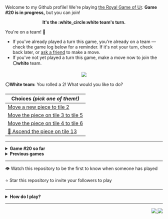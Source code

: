 Welcome to my Github profile!
We're playing
[the Royal Game of Ur](https://en.wikipedia.org/wiki/Royal_Game_of_Ur).
**Game #20 is in progress,** but you can join!

<p align="center">
  <b>It's the
  :white_circle:white
  team's turn.</b>
</p>

You're on a team! :wave:

* If you've already played a turn this game, you're already on a team
  &mdash; check the game log below for a reminder. If it's not your turn,
  check back later, or [ask a
  friend](https://twitter.com/share?text=I'm+playing+The+Royal+Game+of+Ur+on+a+GitHub+profile.+Take+your+turn+at+https://github.com/rossjrw/rossjrw+%23RoyalGameOfUr+%23github) to make a move.
* If you've not yet played a turn this game, make a move now to join the
  **:white_circle:white** team.

<p align="center"><img src="https://raw.githubusercontent.com/rossjrw/rossjrw/play/games/current/board.3031.svg"></p>

  **:white_circle:White team:**
  You rolled a 2!
What would you like to do?

| Choices *(pick one of them!)* |
| --- |
  | [    Move a new piece to tile 2](https://github.com/rossjrw/rossjrw/issues/new?title=ur-move-2%400-0&amp;body=Press+Submit%21+You+don%27t+need+to+edit+this+text+or+do+anything+else.%0D%0A%0D%0ABe+aware+that+your+move+can+take+a+minute+or+two+to+process.) |
  | [    Move the piece on tile 3 to tile 5](https://github.com/rossjrw/rossjrw/issues/new?title=ur-move-2%403-0&amp;body=Press+Submit%21+You+don%27t+need+to+edit+this+text+or+do+anything+else.%0D%0A%0D%0ABe+aware+that+your+move+can+take+a+minute+or+two+to+process.) |
  | [    Move the piece on tile 4 to tile 6](https://github.com/rossjrw/rossjrw/issues/new?title=ur-move-2%404-0&amp;body=Press+Submit%21+You+don%27t+need+to+edit+this+text+or+do+anything+else.%0D%0A%0D%0ABe+aware+that+your+move+can+take+a+minute+or+two+to+process.) |
  | [  :rocket:  Ascend the piece on tile 13 ](https://github.com/rossjrw/rossjrw/issues/new?title=ur-move-2%4013-0&amp;body=Press+Submit%21+You+don%27t+need+to+edit+this+text+or+do+anything+else.%0D%0A%0D%0ABe+aware+that+your+move+can+take+a+minute+or+two+to+process.) |

-----

<details>
<summary><b>Game #20 so far</b></summary>

## Who's on each team?

<table>
    <thead>
      <tr><th colspan=2>Players in this game</th></tr>
    </thead>
    <tbody>
      <tr>
        <td align="right"><b>Black team</b> :black_circle:</td>
        <td>:white_circle: <b> White team</b></td>
      </tr>
      <tr align="center">
        <td><b><a href="https://github.com/tassiaaccioly">@tassiaaccioly</a></b> (19)<br><b><a href="https://github.com/ahujaesh">@ahujaesh</a></b> (1)<br><b><a href="https://github.com/CostasAK">@CostasAK</a></b> (1)</td>
        <td><b><a href="https://github.com/Casper-Guo">@Casper-Guo</a></b> (12)<br><b><a href="https://github.com/huuquyet">@huuquyet</a></b> (8)<br><b><a href="https://github.com/Hans5958">@Hans5958</a></b> (3)<br><b><a href="https://github.com/BillyBrown237">@BillyBrown237</a></b> (1)</td>
      </tr>
    </tbody>
  </table>

## What's happened so far?

| Time | Turn | Event | Issue | Board |
| :---: | :---: | :--- | :---: | :---: |
  | 12th May 2024 12:02 | **0** | :white_circle: **[@Casper-Guo](https://github.com/Casper-Guo)** started a new game | [#2986](https://github.com/rossjrw/rossjrw/issues/2986) | [link](https://raw.githubusercontent.com/rossjrw/rossjrw/73066a7b1be0b62f57ac1fa58306495de4a8c762/games/current/board.2986.svg) |
  | 12th May 2024 12:06 | **1** | :white_circle: **[@Casper-Guo](https://github.com/Casper-Guo)** moved a white piece onto the board to position 3    | [#2987](https://github.com/rossjrw/rossjrw/issues/2987) | [link](https://raw.githubusercontent.com/rossjrw/rossjrw/f69f83200e25b61ff7a6a6c5e43b54c9b59d0e41/games/current/board.2987.svg) |
  | 12th May 2024 12:41 | **2** | :black_circle: **[@tassiaaccioly](https://github.com/tassiaaccioly)** moved a black piece onto the board to position 2    | [#2988](https://github.com/rossjrw/rossjrw/issues/2988) | [link](https://raw.githubusercontent.com/rossjrw/rossjrw/de8451be939cd24cb6811b3997a97817bc1e63db/games/current/board.2988.svg) |
  | 12th May 2024 13:01 | **3** | :white_circle: **[@Hans5958](https://github.com/Hans5958)** moved a white piece from position 3 to position 4  — claimed a rosette :rosette:  | [#2990](https://github.com/rossjrw/rossjrw/issues/2990) |  |
  | 12th May 2024 13:01 | **4** | :white_circle: **[@Hans5958](https://github.com/Hans5958)** moved a white piece onto the board to position 2    | [#2991](https://github.com/rossjrw/rossjrw/issues/2991) |  |
  | 12th May 2024 13:01 | **5** | :black_circle:  The black team rolled a 0 and their turn was automatically passed | [#2991](https://github.com/rossjrw/rossjrw/issues/2991) | [link](https://raw.githubusercontent.com/rossjrw/rossjrw/160bf1743c11f8ce5964b267cb7adfec0e85f41a/games/current/board.2991.svg) |
  | 12th May 2024 13:01 | **6** | :white_circle:  The white team rolled a 0 and their turn was automatically passed | [#2991](https://github.com/rossjrw/rossjrw/issues/2991) | [link](https://raw.githubusercontent.com/rossjrw/rossjrw/9f68cd61709302963a425f4027de8299911ef8c1/games/current/board.2991.svg) |
  | 12th May 2024 13:48 | **7** | :black_circle: **[@ahujaesh](https://github.com/ahujaesh)** moved a black piece from position 2 to position 4  — claimed a rosette :rosette:  | [#2992](https://github.com/rossjrw/rossjrw/issues/2992) | [link](https://raw.githubusercontent.com/rossjrw/rossjrw/9717928f32243e6c9da8e997b990b4e93c2621b1/games/current/board.2992.svg) |
  | 12th May 2024 15:10 | **8** | :black_circle: **[@tassiaaccioly](https://github.com/tassiaaccioly)** moved a black piece onto the board to position 2    | [#2993](https://github.com/rossjrw/rossjrw/issues/2993) |  |
  | 13th May 2024 01:22 | **9** | :white_circle: **[@huuquyet](https://github.com/huuquyet)** moved a white piece from position 4 to position 6    | [#2994](https://github.com/rossjrw/rossjrw/issues/2994) | [link](https://raw.githubusercontent.com/rossjrw/rossjrw/8a368115f08e08abf99526983c7bb42a0f9b6d97/games/current/board.2994.svg) |
  | 13th May 2024 01:22 | **10** | :black_circle:  The black team rolled a 0 and their turn was automatically passed | [#2994](https://github.com/rossjrw/rossjrw/issues/2994) | [link](https://raw.githubusercontent.com/rossjrw/rossjrw/97485f0b1007ad649f58fd6627917d1e0ce15f2b/games/current/board.2994.svg) |
  | 13th May 2024 01:23 | **11** | :white_circle: **[@huuquyet](https://github.com/huuquyet)** moved a white piece from position 6 to position 7    | [#2995](https://github.com/rossjrw/rossjrw/issues/2995) | [link](https://raw.githubusercontent.com/rossjrw/rossjrw/ad290de343a7449f7cfb6be536e6686ef5a7da94/games/current/board.2995.svg) |
  | 13th May 2024 13:31 | **12** | :black_circle: **[@tassiaaccioly](https://github.com/tassiaaccioly)** moved a black piece onto the board to position 1    | [#2996](https://github.com/rossjrw/rossjrw/issues/2996) | [link](https://raw.githubusercontent.com/rossjrw/rossjrw/e0d099118613fb0396b25100309761440fd1b602/games/current/board.2996.svg) |
  | 13th May 2024 13:33 | **13** | :white_circle: **[@Casper-Guo](https://github.com/Casper-Guo)** moved a white piece from position 2 to position 4  — claimed a rosette :rosette:  | [#2997](https://github.com/rossjrw/rossjrw/issues/2997) | [link](https://raw.githubusercontent.com/rossjrw/rossjrw/cbe8e4bd283cf903d22f3436b1648170b5291d68/games/current/board.2997.svg) |
  | 13th May 2024 13:34 | **14** | :white_circle: **[@Casper-Guo](https://github.com/Casper-Guo)** moved a white piece onto the board to position 3    | [#2998](https://github.com/rossjrw/rossjrw/issues/2998) | [link](https://raw.githubusercontent.com/rossjrw/rossjrw/3335ec3c36268a0fadc87f03fefe5e7197153e01/games/current/board.2998.svg) |
  | 13th May 2024 14:48 | **15** | :black_circle: **[@tassiaaccioly](https://github.com/tassiaaccioly)** moved a black piece from position 1 to position 3    | [#2999](https://github.com/rossjrw/rossjrw/issues/2999) | [link](https://raw.githubusercontent.com/rossjrw/rossjrw/9d7d62734fb9d8ee3f8c1e68385fa89a8ca9cfa2/games/current/board.2999.svg) |
  | 14th May 2024 04:36 | **16** | :white_circle: **[@huuquyet](https://github.com/huuquyet)** moved a white piece from position 7 to position 9    | [#3000](https://github.com/rossjrw/rossjrw/issues/3000) | [link](https://raw.githubusercontent.com/rossjrw/rossjrw/7c95e4fc17e88a0c9f6e15458d14fc95ecb5b585/games/current/board.3000.svg) |
  | 14th May 2024 17:49 | **17** | :black_circle: **[@tassiaaccioly](https://github.com/tassiaaccioly)** moved a black piece from position 4 to position 7    | [#3001](https://github.com/rossjrw/rossjrw/issues/3001) | [link](https://raw.githubusercontent.com/rossjrw/rossjrw/50c270ff1e63d2f2a7f2a7eb1b90b961b031b19a/games/current/board.3001.svg) |
  | 14th May 2024 23:02 | **18** | :white_circle: **[@Casper-Guo](https://github.com/Casper-Guo)** moved a white piece from position 9 to position 10    | [#3002](https://github.com/rossjrw/rossjrw/issues/3002) | [link](https://raw.githubusercontent.com/rossjrw/rossjrw/91de2f7c21b73d781551d1df6b47d345dbdb91eb/games/current/board.3002.svg) |
  | 14th May 2024 23:32 | **19** | :black_circle: **[@tassiaaccioly](https://github.com/tassiaaccioly)** moved a black piece onto the board to position 4  — claimed a rosette :rosette:  | [#3003](https://github.com/rossjrw/rossjrw/issues/3003) | [link](https://raw.githubusercontent.com/rossjrw/rossjrw/383ce3fb1aecd53b6635c66e9156803003b736e1/games/current/board.3003.svg) |
  | 14th May 2024 23:32 | **20** | :black_circle: **[@tassiaaccioly](https://github.com/tassiaaccioly)** moved a black piece from position 7 to position 9    | [#3004](https://github.com/rossjrw/rossjrw/issues/3004) | [link](https://raw.githubusercontent.com/rossjrw/rossjrw/cd579c48ce0733707895ac317bde04121f79507c/games/current/board.3004.svg) |
  | 15th May 2024 00:50 | **21** | :white_circle: **[@BillyBrown237](https://github.com/BillyBrown237)** moved a white piece from position 10 to position 12    | [#3005](https://github.com/rossjrw/rossjrw/issues/3005) | [link](https://raw.githubusercontent.com/rossjrw/rossjrw/95ebcf31527c5359433b07a9c09d7fe03afa23a3/games/current/board.3005.svg) |
  | 15th May 2024 02:05 | **22** | :black_circle: **[@tassiaaccioly](https://github.com/tassiaaccioly)** moved a black piece from position 3 to position 5    | [#3006](https://github.com/rossjrw/rossjrw/issues/3006) | [link](https://raw.githubusercontent.com/rossjrw/rossjrw/44b1f79f8056e3155399d605e69b931fa6c39fd2/games/current/board.3006.svg) |
  | 15th May 2024 02:14 | **23** | :white_circle: **[@Casper-Guo](https://github.com/Casper-Guo)** moved a white piece from position 4 to position 5 — captured a black piece :crossed_swords:   | [#3007](https://github.com/rossjrw/rossjrw/issues/3007) | [link](https://raw.githubusercontent.com/rossjrw/rossjrw/5b421a90d865e2686ebaa5e883c72435ab5aba90/games/current/board.3007.svg) |
  | 15th May 2024 02:17 | **24** | :black_circle: **[@tassiaaccioly](https://github.com/tassiaaccioly)** moved a black piece from position 9 to position 12 — captured a white piece :crossed_swords:   | [#3008](https://github.com/rossjrw/rossjrw/issues/3008) | [link](https://raw.githubusercontent.com/rossjrw/rossjrw/e1638c119ff86ba975e0bd3a118c0f616cc4df1a/games/current/board.3008.svg) |
  | 15th May 2024 02:22 | **25** | :white_circle: **[@Casper-Guo](https://github.com/Casper-Guo)** moved a white piece onto the board to position 4  — claimed a rosette :rosette:  | [#3009](https://github.com/rossjrw/rossjrw/issues/3009) |  |
  | 15th May 2024 02:26 | **26** | :white_circle: **[@Casper-Guo](https://github.com/Casper-Guo)** moved a white piece from position 5 to position 8  — claimed a rosette :rosette:  | [#3010](https://github.com/rossjrw/rossjrw/issues/3010) | [link](https://raw.githubusercontent.com/rossjrw/rossjrw/806122dbef9dd1294973419d8b625ec849e896d9/games/current/board.3010.svg) |
  | 15th May 2024 02:26 | **27** | :white_circle:  The white team rolled a 0 and their turn was automatically passed | [#3010](https://github.com/rossjrw/rossjrw/issues/3010) | [link](https://raw.githubusercontent.com/rossjrw/rossjrw/0a96b521771147ecc0d570b4574165e2dd496e18/games/current/board.3010.svg) |
  | 15th May 2024 02:59 | **28** | :black_circle: **[@tassiaaccioly](https://github.com/tassiaaccioly)** moved a black piece from position 12 to position 14  — claimed a rosette :rosette:  | [#3011](https://github.com/rossjrw/rossjrw/issues/3011) | [link](https://raw.githubusercontent.com/rossjrw/rossjrw/8837d59cc3aba6c1e109bf47414917d6b1ea47a7/games/current/board.3011.svg) |
  | 15th May 2024 02:59 | **29** | :black_circle: **[@tassiaaccioly](https://github.com/tassiaaccioly)** moved a black piece from position 4 to position 7    | [#3012](https://github.com/rossjrw/rossjrw/issues/3012) | [link](https://raw.githubusercontent.com/rossjrw/rossjrw/9d5f6931f28fd4833c052043e55dd3228a4fe2f5/games/current/board.3012.svg) |
  | 15th May 2024 04:51 | **30** | :white_circle: **[@huuquyet](https://github.com/huuquyet)** moved a white piece from position 4 to position 7 — captured a black piece :crossed_swords:   | [#3013](https://github.com/rossjrw/rossjrw/issues/3013) | [link](https://raw.githubusercontent.com/rossjrw/rossjrw/f2210a58ca56dc89cf5d93439f6b413267b5a406/games/current/board.3013.svg) |
  | 15th May 2024 16:56 | **31** | :black_circle: **[@tassiaaccioly](https://github.com/tassiaaccioly)** moved a black piece from position 2 to position 3    | [#3014](https://github.com/rossjrw/rossjrw/issues/3014) | [link](https://raw.githubusercontent.com/rossjrw/rossjrw/8c16b42e979d2bf87e333514e9005c9322545320/games/current/board.3014.svg) |
  | 17th May 2024 14:52 | **32** | :white_circle: **[@Casper-Guo](https://github.com/Casper-Guo)** moved a white piece from position 7 to position 10    | [#3015](https://github.com/rossjrw/rossjrw/issues/3015) | [link](https://raw.githubusercontent.com/rossjrw/rossjrw/9997f06ff78985ae48dfe22f743bd141ebe882b0/games/current/board.3015.svg) |
  | 17th May 2024 16:42 | **33** | :black_circle: **[@tassiaaccioly](https://github.com/tassiaaccioly)** moved a black piece from position 3 to position 5    | [#3016](https://github.com/rossjrw/rossjrw/issues/3016) | [link](https://raw.githubusercontent.com/rossjrw/rossjrw/d474f9c2a8ed8f23b1c8ff8e4e50590e62678be0/games/current/board.3016.svg) |
  | 18th May 2024 19:14 | **34** | :white_circle: **[@Casper-Guo](https://github.com/Casper-Guo)** moved a white piece from position 10 to position 13    | [#3017](https://github.com/rossjrw/rossjrw/issues/3017) | [link](https://raw.githubusercontent.com/rossjrw/rossjrw/3ad3e7abfeb164b0fedcfcdab7f9e9d0caada1db/games/current/board.3017.svg) |
  | 19th May 2024 00:31 | **35** | :black_circle: **[@tassiaaccioly](https://github.com/tassiaaccioly)** moved a black piece onto the board to position 4  — claimed a rosette :rosette:  | [#3018](https://github.com/rossjrw/rossjrw/issues/3018) | [link](https://raw.githubusercontent.com/rossjrw/rossjrw/eff59d0291512295d8b2fd0a06ef2b6ec87f294c/games/current/board.3018.svg) |
  | 19th May 2024 00:31 | **36** | :black_circle: **[@tassiaaccioly](https://github.com/tassiaaccioly)** moved a black piece from position 4 to position 7    | [#3019](https://github.com/rossjrw/rossjrw/issues/3019) | [link](https://raw.githubusercontent.com/rossjrw/rossjrw/b6440038cb803e8a6ed958d7e96eb4c1bb52e77d/games/current/board.3019.svg) |
  | 19th May 2024 09:54 | **37** | :white_circle: **[@Casper-Guo](https://github.com/Casper-Guo)** moved a white piece onto the board to position 4  — claimed a rosette :rosette:  | [#3020](https://github.com/rossjrw/rossjrw/issues/3020) | [link](https://raw.githubusercontent.com/rossjrw/rossjrw/de2d7b57d13e7f9a11fb1b9b1a6e2b440a529f92/games/current/board.3020.svg) |
  | 19th May 2024 09:55 | **38** | :white_circle: **[@Casper-Guo](https://github.com/Casper-Guo)** moved a white piece from position 13 to position 14  — claimed a rosette :rosette:  | [#3021](https://github.com/rossjrw/rossjrw/issues/3021) | [link](https://raw.githubusercontent.com/rossjrw/rossjrw/33b45584749c5894a7ab0d10a32c395285f4ec6e/games/current/board.3021.svg) |
  | 20th May 2024 15:04 | **39** | :white_circle: **[@Hans5958](https://github.com/Hans5958)** moved a white piece from position 4 to position 7 — captured a black piece :crossed_swords:   | [#3022](https://github.com/rossjrw/rossjrw/issues/3022) | [link](https://raw.githubusercontent.com/rossjrw/rossjrw/0d47bf53f4d2df36ea293ab781e443247e044056/games/current/board.3022.svg) |
  | 20th May 2024 17:12 | **40** | :black_circle: **[@tassiaaccioly](https://github.com/tassiaaccioly)** moved a black piece onto the board to position 1    | [#3023](https://github.com/rossjrw/rossjrw/issues/3023) | [link](https://raw.githubusercontent.com/rossjrw/rossjrw/12bd90a36216cc3a4f8c416084e6ac4e6a6b096d/games/current/board.3023.svg) |
  | 21st May 2024 02:55 | **41** | :white_circle: **[@huuquyet](https://github.com/huuquyet)** moved a white piece from position 8 to position 10    | [#3024](https://github.com/rossjrw/rossjrw/issues/3024) | [link](https://raw.githubusercontent.com/rossjrw/rossjrw/3c2174518aa7b5e0ed73e488f985677e38974373/games/current/board.3024.svg) |
  | 21st May 2024 03:12 | **42** | :black_circle: **[@tassiaaccioly](https://github.com/tassiaaccioly)** moved a black piece onto the board to position 4  — claimed a rosette :rosette:  | [#3025](https://github.com/rossjrw/rossjrw/issues/3025) | [link](https://raw.githubusercontent.com/rossjrw/rossjrw/5ba3d66e8471f6fc3839f3983f7a5ff09920bb83/games/current/board.3025.svg) |
  | 21st May 2024 03:13 | **43** | :black_circle: **[@tassiaaccioly](https://github.com/tassiaaccioly)** moved a black piece from position 5 to position 7 — captured a white piece :crossed_swords:   | [#3026](https://github.com/rossjrw/rossjrw/issues/3026) | [link](https://raw.githubusercontent.com/rossjrw/rossjrw/d3220376f172eed9495c36ef0e2cf800cbd4791f/games/current/board.3026.svg) |
  | 21st May 2024 03:45 | **44** | :white_circle: **[@huuquyet](https://github.com/huuquyet)** moved a white piece from position 10 to position 13    | [#3027](https://github.com/rossjrw/rossjrw/issues/3027) | [link](https://raw.githubusercontent.com/rossjrw/rossjrw/0b83f08c8c36ab30f4f0fbb9004c72e90fcc2887/games/current/board.3027.svg) |
  | 21st May 2024 04:02 | **45** | :black_circle: **[@tassiaaccioly](https://github.com/tassiaaccioly)** moved a black piece from position 7 to position 10    | [#3028](https://github.com/rossjrw/rossjrw/issues/3028) | [link](https://raw.githubusercontent.com/rossjrw/rossjrw/bca7dafa3c28e7735a773e5120eaf032c738ed62/games/current/board.3028.svg) |
  | 21st May 2024 04:42 | **46** | :white_circle: **[@huuquyet](https://github.com/huuquyet)** moved a white piece onto the board to position 4  — claimed a rosette :rosette:  | [#3029](https://github.com/rossjrw/rossjrw/issues/3029) | [link](https://raw.githubusercontent.com/rossjrw/rossjrw/f4bb5e3aca8547c01c4a37a646cab6a50ab55e54/games/current/board.3029.svg) |
  | 21st May 2024 04:42 | **47** | :white_circle: **[@huuquyet](https://github.com/huuquyet)** ascended a white piece from position 14 :rocket:    | [#3030](https://github.com/rossjrw/rossjrw/issues/3030) | [link](https://raw.githubusercontent.com/rossjrw/rossjrw/b9d483aeb6e3c584de97e8c36b5d3ec81a586e75/games/current/board.3030.svg) |
  | 21st May 2024 06:44 | **48** | :black_circle: **[@CostasAK](https://github.com/CostasAK)** moved a black piece from position 10 to position 12    | [#3031](https://github.com/rossjrw/rossjrw/issues/3031) |  |

</details>

<details>
<summary><b>Previous games</b></summary>

## Previous games

1. A game was started on 30th Jul 2020 by **[@rossjrw](https://github.com/rossjrw)** and ended on 4th Dec 2020. 
   * The :white_circle:white team won. 
   * 64 players played 166 moves across 4 months and 5 days. 
   * The :black_circle:black team captured 9 white pieces and claimed 12 rosettes. 
   * The :white_circle:white team captured 10 black pieces and claimed 18 rosettes. 
   * The MVP of the winning team was **[@1ethanhansen](https://github.com/1ethanhansen)**, who played 48 moves. 
   * The winning move was made by **[@qbtl](https://github.com/qbtl)** ([#269](https://github.com/rossjrw/rossjrw/issues/269)).
1. A game was started on 4th Dec 2020 by **[@1ethanhansen](https://github.com/1ethanhansen)** and ended on 11th Jan 2021. 
   * The :black_circle:black team won. 
   * 27 players played 145 moves across 1 month and 1 week. 
   * The :black_circle:black team captured 7 white pieces and claimed 16 rosettes. 
   * The :white_circle:white team captured 6 black pieces and claimed 14 rosettes. 
   * The MVP of the winning team was **[@shpatrickguo](https://github.com/shpatrickguo)**, who played 26 moves. 
   * The winning move was made by **[@shpatrickguo](https://github.com/shpatrickguo)** ([#424](https://github.com/rossjrw/rossjrw/issues/424)).
1. A game was started on 11th Jan 2021 by **[@BaptisteMartinet](https://github.com/BaptisteMartinet)** and ended on 11th Feb 2021. 
   * The :white_circle:white team won. 
   * 17 players played 118 moves across 1 month and 12 hours. 
   * The :black_circle:black team captured 2 white pieces and claimed 11 rosettes. 
   * The :white_circle:white team captured 8 black pieces and claimed 14 rosettes. 
   * The MVP of the winning team was **[@1ethanhansen](https://github.com/1ethanhansen)**, who played 45 moves. 
   * The winning move was made by **[@1ethanhansen](https://github.com/1ethanhansen)** ([#535](https://github.com/rossjrw/rossjrw/issues/535)).
1. A game was started on 11th Feb 2021 by **[@1ethanhansen](https://github.com/1ethanhansen)** and ended on 5th Mar 2021. 
   * The :white_circle:white team won. 
   * 17 players played 175 moves across 3 weeks and 22 hours. 
   * The :black_circle:black team captured 12 white pieces and claimed 17 rosettes. 
   * The :white_circle:white team captured 13 black pieces and claimed 18 rosettes. 
   * The MVP of the winning team was **[@1ethanhansen](https://github.com/1ethanhansen)**, who played 48 moves. 
   * The winning move was made by **[@1ethanhansen](https://github.com/1ethanhansen)** ([#702](https://github.com/rossjrw/rossjrw/issues/702)).
1. A game was started on 6th Mar 2021 by **[@shpatrickguo](https://github.com/shpatrickguo)** and ended on 10th May 2021. 
   * The :black_circle:black team won. 
   * 42 players played 162 moves across 2 months and 4 days. 
   * The :black_circle:black team captured 12 white pieces and claimed 17 rosettes. 
   * The :white_circle:white team captured 9 black pieces and claimed 19 rosettes. 
   * The MVP of the winning team was **[@shpatrickguo](https://github.com/shpatrickguo)**, who played 22 moves. 
   * The winning move was made by **[@crxssed7](https://github.com/crxssed7)** ([#864](https://github.com/rossjrw/rossjrw/issues/864)).
1. A game was started on 10th May 2021 by **[@HAUDRAUFHAUN](https://github.com/HAUDRAUFHAUN)** and ended on 17th Jul 2021. 
   * The :white_circle:white team won. 
   * 34 players played 167 moves across 2 months and 6 days. 
   * The :black_circle:black team captured 7 white pieces and claimed 14 rosettes. 
   * The :white_circle:white team captured 10 black pieces and claimed 18 rosettes. 
   * The MVP of the winning team was **[@1ethanhansen](https://github.com/1ethanhansen)**, who played 31 moves. 
   * The winning move was made by **[@1ethanhansen](https://github.com/1ethanhansen)** ([#1024](https://github.com/rossjrw/rossjrw/issues/1024)).
1. A game was started on 17th Jul 2021 by **[@1ethanhansen](https://github.com/1ethanhansen)** and ended on 19th Oct 2021. 
   * The :black_circle:black team won. 
   * 48 players played 153 moves across 3 months and 3 days. 
   * The :black_circle:black team captured 6 white pieces and claimed 17 rosettes. 
   * The :white_circle:white team captured 6 black pieces and claimed 15 rosettes. 
   * The MVP of the winning team was **[@PkmnQ](https://github.com/PkmnQ)**, who played 13 moves. 
   * The winning move was made by **[@OmKakatkar](https://github.com/OmKakatkar)** ([#1175](https://github.com/rossjrw/rossjrw/issues/1175)).
1. A game was started on 19th Oct 2021 by **[@OmKakatkar](https://github.com/OmKakatkar)** and ended on 29th Oct 2021. 
   * The :white_circle:white team won. 
   * 13 players played 135 moves across 1 week and 3 days. 
   * The :black_circle:black team captured 5 white pieces and claimed 13 rosettes. 
   * The :white_circle:white team captured 6 black pieces and claimed 15 rosettes. 
   * The MVP of the winning team was **[@Timemaster111](https://github.com/Timemaster111)**, who played 46 moves. 
   * The winning move was made by **[@Timemaster111](https://github.com/Timemaster111)** ([#1342](https://github.com/rossjrw/rossjrw/issues/1342)).
1. A game was started on 29th Oct 2021 by **[@jbmagination](https://github.com/jbmagination)** and ended on 15th May 2022. 
   * The :white_circle:white team won. 
   * 80 players played 187 moves across 6 months and 2 weeks. 
   * The :black_circle:black team captured 11 white pieces and claimed 17 rosettes. 
   * The :white_circle:white team captured 13 black pieces and claimed 19 rosettes. 
   * The MVP of the winning team was **[@nirakon](https://github.com/nirakon)**, who played 18 moves. 
   * The winning move was made by **[@Madflows](https://github.com/Madflows)** ([#1534](https://github.com/rossjrw/rossjrw/issues/1534)).
1. A game was started on 15th May 2022 by **[@VikashPR](https://github.com/VikashPR)** and ended on 29th Dec 2022. 
   * The :white_circle:white team won. 
   * 109 players played 177 moves across 7 months and 2 weeks. 
   * The :black_circle:black team captured 9 white pieces and claimed 23 rosettes. 
   * The :white_circle:white team captured 11 black pieces and claimed 19 rosettes. 
   * The MVP of the winning team was **[@LAPCoder](https://github.com/LAPCoder)**, who played 11 moves. 
   * The winning move was made by **[@LAPCoder](https://github.com/LAPCoder)** ([#1726](https://github.com/rossjrw/rossjrw/issues/1726)).
1. A game was started on 29th Dec 2022 by **[@CostasAK](https://github.com/CostasAK)** and ended on 30th Dec 2022. 
   * The :black_circle:black team won. 
   * 4 players played 121 moves across 19 hours and 41 minutes. 
   * The :black_circle:black team captured 6 white pieces and claimed 14 rosettes. 
   * The :white_circle:white team captured 4 black pieces and claimed 15 rosettes. 
   * The MVP of the winning team was **[@CostasAK](https://github.com/CostasAK)**, who played 59 moves. 
   * The winning move was made by **[@CostasAK](https://github.com/CostasAK)** ([#1844](https://github.com/rossjrw/rossjrw/issues/1844)).
1. A game was started on 30th Dec 2022 by **[@TejaTadepalli](https://github.com/TejaTadepalli)** and ended on 27th Jan 2023. 
   * The :white_circle:white team won. 
   * 17 players played 158 moves across 4 weeks and 1 hour. 
   * The :black_circle:black team captured 9 white pieces and claimed 18 rosettes. 
   * The :white_circle:white team captured 12 black pieces and claimed 18 rosettes. 
   * The MVP of the winning team was **[@TejaTadepalli](https://github.com/TejaTadepalli)**, who played 59 moves. 
   * The winning move was made by **[@TejaTadepalli](https://github.com/TejaTadepalli)** ([#1994](https://github.com/rossjrw/rossjrw/issues/1994)).
1. A game was started on 27th Jan 2023 by **[@TejaTadepalli](https://github.com/TejaTadepalli)** and ended on 14th Mar 2023. 
   * The :white_circle:white team won. 
   * 20 players played 153 moves across 1 month and 2 weeks. 
   * The :black_circle:black team captured 6 white pieces and claimed 17 rosettes. 
   * The :white_circle:white team captured 6 black pieces and claimed 16 rosettes. 
   * The MVP of the winning team was **[@TejaTadepalli](https://github.com/TejaTadepalli)**, who played 65 moves. 
   * The winning move was made by **[@TejaTadepalli](https://github.com/TejaTadepalli)** ([#2145](https://github.com/rossjrw/rossjrw/issues/2145)).
1. A game was started on 14th Mar 2023 by **[@Murdeala](https://github.com/Murdeala)** and ended on 13th Apr 2023. 
   * The :white_circle:white team won. 
   * 19 players played 141 moves across 4 weeks and 1 day. 
   * The :black_circle:black team captured 4 white pieces and claimed 18 rosettes. 
   * The :white_circle:white team captured 12 black pieces and claimed 16 rosettes. 
   * The MVP of the winning team was **[@CostasAK](https://github.com/CostasAK)**, who played 71 moves. 
   * The winning move was made by **[@CostasAK](https://github.com/CostasAK)** ([#2275](https://github.com/rossjrw/rossjrw/issues/2275)).
1. A game was started on 13th Apr 2023 by **[@thisiscoding1234](https://github.com/thisiscoding1234)** and ended on 7th Jul 2023. 
   * The :black_circle:black team won. 
   * 48 players played 122 moves across 2 months and 3 weeks. 
   * The :black_circle:black team captured 11 white pieces and claimed 15 rosettes. 
   * The :white_circle:white team captured 4 black pieces and claimed 9 rosettes. 
   * The MVP of the winning team was **[@Murdeala](https://github.com/Murdeala)**, who played 37 moves. 
   * The winning move was made by **[@WKL10086](https://github.com/WKL10086)** ([#2460](https://github.com/rossjrw/rossjrw/issues/2460)).
1. A game was started on 7th Jul 2023 by **[@kztera](https://github.com/kztera)** and ended on 26th Oct 2023. 
   * The :white_circle:white team won. 
   * 38 players played 142 moves across 3 months and 2 weeks. 
   * The :black_circle:black team captured 5 white pieces and claimed 14 rosettes. 
   * The :white_circle:white team captured 12 black pieces and claimed 14 rosettes. 
   * The MVP of the winning team was **[@CostasAK](https://github.com/CostasAK)**, who played 53 moves. 
   * The winning move was made by **[@CostasAK](https://github.com/CostasAK)** ([#2612](https://github.com/rossjrw/rossjrw/issues/2612)).
1. A game was started on 27th Oct 2023 by **[@blacksmithop](https://github.com/blacksmithop)** and ended on 3rd Dec 2023. 
   * The :black_circle:black team won. 
   * 22 players played 55 moves across 1 month and 6 days. 
   * The :black_circle:black team captured 5 white pieces and claimed 11 rosettes. 
   * The :white_circle:white team captured 0 black pieces and claimed 3 rosettes. 
   * The MVP of the winning team was **[@CostasAK](https://github.com/CostasAK)**, who played 26 moves. 
   * The winning move was made by **[@CostasAK](https://github.com/CostasAK)** ([#2664](https://github.com/rossjrw/rossjrw/issues/2664)).
1. A game was started on 4th Dec 2023 by **[@joshuajohncohen](https://github.com/joshuajohncohen)** and ended on 11th Apr 2024. 
   * The :black_circle:black team won. 
   * 44 players played 133 moves across 4 months and 6 days. 
   * The :black_circle:black team captured 11 white pieces and claimed 16 rosettes. 
   * The :white_circle:white team captured 5 black pieces and claimed 12 rosettes. 
   * The MVP of the winning team was **[@CostasAK](https://github.com/CostasAK)**, who played 49 moves. 
   * The winning move was made by **[@tassiaaccioly](https://github.com/tassiaaccioly)** ([#2796](https://github.com/rossjrw/rossjrw/issues/2796)).
1. A game was started on 11th Apr 2024 by **[@tassiaaccioly](https://github.com/tassiaaccioly)** and ended on 12th May 2024. 
   * The :white_circle:white team won. 
   * 16 players played 206 moves across 1 month and 22 hours. 
   * The :black_circle:black team captured 13 white pieces and claimed 22 rosettes. 
   * The :white_circle:white team captured 16 black pieces and claimed 25 rosettes. 
   * The MVP of the winning team was **[@Casper-Guo](https://github.com/Casper-Guo)**, who played 75 moves. 
   * The winning move was made by **[@Casper-Guo](https://github.com/Casper-Guo)** ([#2985](https://github.com/rossjrw/rossjrw/issues/2985)).

</details>

-----

:eye: Watch this repository to be the first to know when someone has played

:star: Star this repository to invite your followers to play

-----

<details>
<summary><b>How do I play?</b></summary>

## Rules of the game

It's the **:white_circle:white** team versus the **:black_circle:black**
team.

The first team to **:rocket:ascend** all 7 of their pieces **:crown:wins**.
Your goal is to achieve that, and to block the other team from doing the
same.

_(Learn more about the rules of the Royal Game of Ur at
[RoyalUr.net/learn](https://royalur.net/learn/), or watch [Tom Scott play
against Irving Finkel](https://www.youtube.com/watch?v=WZskjLq040I) in
2017.)_

### Movement

Each turn starts by rolling 4 binary dice, which results in a number from 0
to 4. The current team gets to move one of their pieces by that many tiles.

All 14 pieces start on position 0 (the space just before tile 1).

### :rocket:Ascension

Moving a piece onto position 15 (the imaginary space after tile 14) causes
that piece to leave the board forever. This is **:rocket:ascension**, and
is the goal of the game &mdash; the first team to ascend all 7 of their
pieces wins.

### :crossed_swords:Capturing

You will move your pieces along the tiles from tile 1 to tile 14.

The tiles on your side of the board (tiles 1 through 4, 13, and 14) are
safe &mdash; only your pieces can be there. However, the tiles in the
middle (tiles 5 through 12) are unsafe &mdash; your opponent's pieces can
also be here. If one team's piece lands on the same tile as another team's
piece, the piece that was landed on is **:crossed_swords:captured**! It
goes all the way back to position 0.

### :rosette:Rosettes

If a piece lands on a **:rosette:rosette** (tiles 4, 8, and 14), that team
gets to immediately take another turn.

A piece that is on the rosette on tile 8 *cannot be
**:crossed_swords:captured***. A piece trying to capture it will simply
bounce off onto tile 9.

## How to play

Playing Ur on my GitHub profile is easy. The dice have already been rolled
for you &mdash; all you have to do is decide what to do with them. Anyone
with a GitHub account can play.

Anyone can join either team at any time, but once you're in a team, you're
locked into it until the game ends. You won't be able to play a move when
it's the other team's turn.

The list of links below the board image shows each possible move. Clicking
one of those will take you to a page where you can create an issue in this
repository, where all you have to do is click submit to play your move.

It will take a moment for Github Actions to acknowledge your move, but once
it does, you'll see it react with the 'eyes' emoji (:eyes:). A few seconds
later it will react with the 'rocket' emoji (:rocket:) to let you know that
your move was successful, then leave a comment explaining what happened,
and it'll also make a commit to record your move.

_(If you don't see any of that, then something went wrong. Ping me in your
issue by typing `cc @rossjrw`, and I'll take a look.)_

Note that if your team has no possible moves &mdash; for example by rolling a 0
&mdash; your turn will be automatically skipped. The event log will let you
know if this has happened.

## Behind the scenes

Check out the [`source` branch of this repository](https://github.com/rossjrw/rossjrw/tree/source) for the source
code and a little commentary on the inspiration behind this project.

### Contributing

I welcome bug reports, feature suggestions and pull requests! Just make
sure you ping me in your issue or PR by adding `cc @rossjrw`, as I don't receive notifications for new issues in this repository
(for hopefully obvious reasons).

</details>

-----

<p align="right">
  <a href="https://github.com/rossjrw/rossjrw/actions?query=workflow:build">
    <img src="https://github.com/rossjrw/rossjrw/workflows/build/badge.svg?branch=source"/>
  </a>
  <a href="https://github.com/rossjrw/rossjrw/actions?query=workflow:play">
    <img src="https://github.com/rossjrw/rossjrw/workflows/play/badge.svg?branch=play"/>
  </a>
</p>
